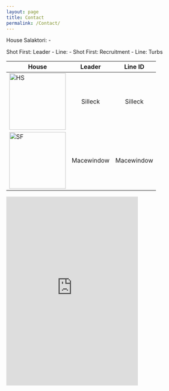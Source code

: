 ```yaml
---
layout: page
title: Contact
permalink: /Contact/
---
```


House Salaktori:  - 


Shot First: Leader - Line:  - Shot First: Recruitment - Line: Turbs


| House                                                                                        | Leader        | Line ID     |
| -------------                                                                                |:-------------:| :-----:     |
| <img src="{{ site.url }}/assets/HSSlogon.jpg" alt="HS" width="150" height="150" border="0">  | Silleck       | Silleck     |
| <img src="{{ site.url }}/assets/SFSlogon.jpg" alt="SF" width="150" height="150" border="0">  | Macewindow    | Macewindow  |


<iframe src="https://discordapp.com/widget?id=246602581957148673&theme=dark" width="350" height="500" allowtransparency="true" frameborder="0"></iframe>
